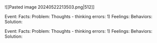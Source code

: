 ![[Pasted image 20240522213503.png|512]]

Event: 
Facts: 
Problem: 
Thoughts - thinking errors:
1) 
Feelings: 
Behaviors: 
Solution: 

Event: 
Facts: 
Problem: 
Thoughts - thinking errors:
1) 
Feelings: 
Behaviors: 
Solution: 